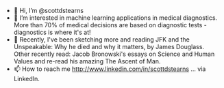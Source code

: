- 👋 Hi, I’m @scottdstearns
- 👀 I’m interested in machine learning applications in medical diagnostics. More than 70% of medical decisions are based on diagnostic tests - diagnostics is where it's at!
- 🌱 Recently, I've been sketching more and reading JFK and the Unspeakable: Why he died and why it matters, by James Douglass. Other recently read: Jacob Bronowski's essays on Science and Human Values and re-read his amazing The Ascent of Man.
- 📫 How to reach me http://www.linkedin.com/in/scottdstearns ... via LinkedIn.

<!---
scottdstearns/scottdstearns is a ✨ special ✨ repository because its `README.md` (this file) appears on your GitHub profile.
You can click the Preview link to take a look at your changes.
--->
